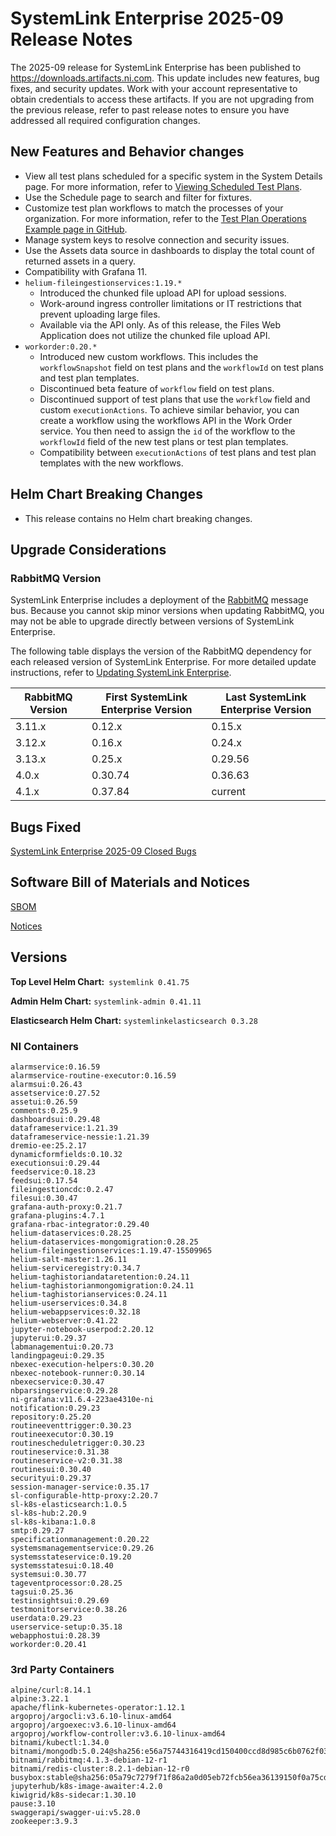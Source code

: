 # SystemLink Enterprise 2025-09 Release Notes

The 2025-09 release for SystemLink Enterprise has been
published to <https://downloads.artifacts.ni.com>. This update includes new
features, bug fixes, and security updates. Work with your account representative
to obtain credentials to access these artifacts. If you are not upgrading from
the previous release, refer to past release notes to ensure you have addressed
all required configuration changes.

## New Features and Behavior changes

- View all test plans scheduled for a specific system in the System Details page. For more information, refer to [Viewing Scheduled Test Plans](https://www.ni.com/docs/en-US/bundle/systemlink-enterprise/page/viewing-scheduled-test-plans.html).
- Use the Schedule page to search and filter for fixtures.
- Customize test plan workflows to match the processes of your organization. For more information, refer to the [Test Plan Operations Example page in GitHub](https://github.com/ni/systemlink-enterprise-examples/tree/main/Test%20Plan%20Operations%20Examples).
- Manage system keys to resolve connection and security issues.
- Use the Assets data source in dashboards to display the total count of returned assets in a query.
- Compatibility with Grafana 11.
- `helium-fileingestionservices:1.19.*`
  - Introduced the chunked file upload API for upload sessions.
  - Work-around ingress controller limitations or IT restrictions that prevent uploading large files.
  - Available via the API only. As of this release, the Files Web Application does not utilize the chunked file upload API.
- `workorder:0.20.*`
  - Introduced new custom workflows. This includes the `workflowSnapshot` field on test plans and the `workflowId` on test plans and test plan templates.
  - Discontinued beta feature of `workflow` field on test plans.
  - Discontinued support of test plans that use the `workflow` field and custom `executionActions`. To achieve similar behavior, you can create a workflow using the workflows API in the Work Order service. You then need to assign the `id` of the workflow to the `workflowId` field of the new test plans or test plan templates.
  - Compatibility between `executionActions` of test plans and test plan templates with the new workflows.

## Helm Chart Breaking Changes

- This release contains no Helm chart breaking changes.

## Upgrade Considerations

### RabbitMQ Version

SystemLink Enterprise includes a deployment of the
[RabbitMQ](https://www.rabbitmq.com/) message bus. Because you cannot skip minor
versions when updating RabbitMQ, you may not be able to upgrade directly between
versions of SystemLink Enterprise.

The following table displays the version of the
RabbitMQ dependency for each released version of SystemLink Enterprise. For more detailed update instructions, refer to
[Updating SystemLink Enterprise](https://www.ni.com/docs/en-US/bundle/systemlink-enterprise/page/updating-systemlink-enterprise.html).

| RabbitMQ Version | First SystemLink Enterprise Version | Last SystemLink Enterprise Version |
| ---------------- | ----------------------------------- | ---------------------------------- |
| 3.11.x           | 0.12.x                              | 0.15.x                             |
| 3.12.x           | 0.16.x                              | 0.24.x                             |
| 3.13.x           | 0.25.x                              | 0.29.56                            |
| 4.0.x            | 0.30.74                             | 0.36.63                            |
| 4.1.x            | 0.37.84                             | current                            |

## Bugs Fixed

[SystemLink Enterprise 2025-09 Closed Bugs](https://github.com/ni/install-systemlink-enterprise/tree/2025-09/release-notes/2025-09/closed-bugs-sle-2025-09.xlsx)

## Software Bill of Materials and Notices

[SBOM](https://github.com/ni/install-systemlink-enterprise/tree/2025-09/release-notes/2025-09/sbom)

[Notices](https://github.com/ni/install-systemlink-enterprise/tree/2025-09/release-notes/2025-09/notices)

## Versions

**Top Level Helm Chart:** `systemlink 0.41.75`

**Admin Helm Chart:** `systemlink-admin 0.41.11`

**Elasticsearch Helm Chart:** `systemlinkelasticsearch 0.3.28`

### NI Containers

```text
alarmservice:0.16.59
alarmservice-routine-executor:0.16.59
alarmsui:0.26.43
assetservice:0.27.52
assetui:0.26.59
comments:0.25.9
dashboardsui:0.29.48
dataframeservice:1.21.39
dataframeservice-nessie:1.21.39
dremio-ee:25.2.17
dynamicformfields:0.10.32
executionsui:0.29.44
feedservice:0.18.23
feedsui:0.17.54
fileingestioncdc:0.2.47
filesui:0.30.47
grafana-auth-proxy:0.21.7
grafana-plugins:4.7.1
grafana-rbac-integrator:0.29.40
helium-dataservices:0.28.25
helium-dataservices-mongomigration:0.28.25
helium-fileingestionservices:1.19.47-15509965
helium-salt-master:1.26.11
helium-serviceregistry:0.34.7
helium-taghistoriandataretention:0.24.11
helium-taghistorianmongomigration:0.24.11
helium-taghistorianservices:0.24.11
helium-userservices:0.34.8
helium-webappservices:0.32.18
helium-webserver:0.41.22
jupyter-notebook-userpod:2.20.12
jupyterui:0.29.37
labmanagementui:0.20.73
landingpageui:0.29.35
nbexec-execution-helpers:0.30.20
nbexec-notebook-runner:0.30.14
nbexecservice:0.30.47
nbparsingservice:0.29.28
ni-grafana:v11.6.4-223ae4310e-ni
notification:0.29.23
repository:0.25.20
routineeventtrigger:0.30.23
routineexecutor:0.30.19
routinescheduletrigger:0.30.23
routineservice:0.31.38
routineservice-v2:0.31.38
routinesui:0.30.40
securityui:0.29.37
session-manager-service:0.35.17
sl-configurable-http-proxy:2.20.7
sl-k8s-elasticsearch:1.0.5
sl-k8s-hub:2.20.9
sl-k8s-kibana:1.0.8
smtp:0.29.27
specificationmanagement:0.20.22
systemsmanagementservice:0.29.26
systemsstateservice:0.19.20
systemsstatesui:0.18.40
systemsui:0.30.77
tageventprocessor:0.28.25
tagsui:0.25.36
testinsightsui:0.29.69
testmonitorservice:0.38.26
userdata:0.29.23
userservice-setup:0.35.18
webapphostui:0.28.39
workorder:0.20.41
```

### 3rd Party Containers

```text
alpine/curl:8.14.1
alpine:3.22.1
apache/flink-kubernetes-operator:1.12.1
argoproj/argocli:v3.6.10-linux-amd64
argoproj/argoexec:v3.6.10-linux-amd64
argoproj/workflow-controller:v3.6.10-linux-amd64
bitnami/kubectl:1.34.0
bitnami/mongodb:5.0.24@sha256:e56a75744316419cd150400ccd8d985c6b0762f03c7a3b015f233524d043731f
bitnami/rabbitmq:4.1.3-debian-12-r1
bitnami/redis-cluster:8.2.1-debian-12-r0
busybox:stable@sha256:05a79c7279f71f86a2a0d05eb72fcb56ea36139150f0a75cd87e80a4272e4e39
jupyterhub/k8s-image-awaiter:4.2.0
kiwigrid/k8s-sidecar:1.30.10
pause:3.10
swaggerapi/swagger-ui:v5.28.0
zookeeper:3.9.3
```
